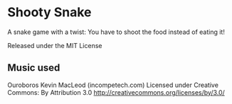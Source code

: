 # Shooty Snake
A snake game with a twist: You have to shoot the food instead of eating it!

Released under the MIT License

## Music used
Ouroboros Kevin MacLeod (incompetech.com) 
Licensed under Creative Commons: By Attribution 3.0
http://creativecommons.org/licenses/by/3.0/
